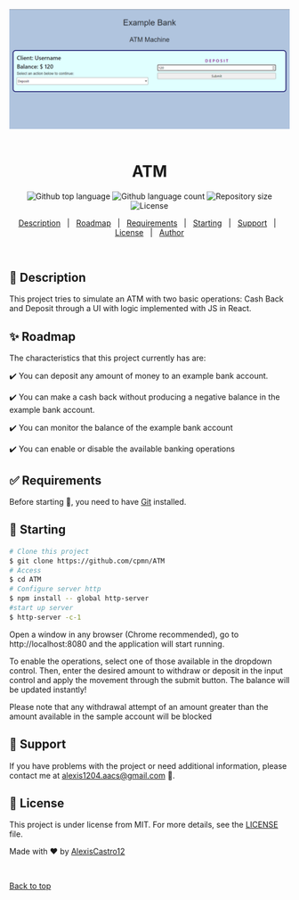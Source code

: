 <div align="center" id="top"> 
  <img src="ATM.png" alt="ATM" />
  &#xa0;
</div>

<h1 align="center">ATM</h1>

<p align="center">
  <img alt="Github top language" src="https://img.shields.io/github/languages/top/AlexisCastro12/ATM?color=56BEB8">

  <img alt="Github language count" src="https://img.shields.io/github/languages/count/AlexisCastro12/ATM?color=56BEB8">

  <img alt="Repository size" src="https://img.shields.io/github/repo-size/AlexisCastro12/ATM?color=56BEB8">

  <img alt="License" src="https://img.shields.io/github/license/AlexisCastro12/ATM?color=56BEB8">
</p>

<p align="center">
  <a href="#dart-description">Description</a> &#xa0; | &#xa0; 
  <a href="#sparkles-roadmap">Roadmap</a> &#xa0; | &#xa0;
  <a href="#white_check_mark-requirements">Requirements</a> &#xa0; | &#xa0;
  <a href="#checkered_flag-starting">Starting</a> &#xa0; | &#xa0;
  <a href="#wrench-support">Support</a> &#xa0; | &#xa0;
  <a href="#memo-license">License</a> &#xa0; | &#xa0;
  <a href="https://github.com/AlexisCastro12" target="_blank">Author</a>
</p>

<br>

## :dart: Description

This project tries to simulate an ATM with two basic operations: Cash Back and Deposit through a UI with logic implemented with JS in React.

## :sparkles: Roadmap

The characteristics that this project currently has are:

:heavy_check_mark: You can deposit any amount of money to an example bank account.

:heavy_check_mark: You can make a cash back without producing a negative balance in the example bank account.

:heavy_check_mark: You can monitor the balance of the example bank account

:heavy_check_mark: You can enable or disable the available banking operations

## :white_check_mark: Requirements

Before starting :checkered_flag:, you need to have [Git](https://git-scm.com) installed.

## :checkered_flag: Starting

```bash
# Clone this project
$ git clone https://github.com/cpmn/ATM
# Access 
$ cd ATM
# Configure server http
$ npm install -- global http-server
#start up server
$ http-server -c-1
```

Open a window in any browser (Chrome recommended), go to http://localhost:8080 and the application will start running.

To enable the operations, select one of those available in the dropdown control. Then, enter the desired amount to withdraw or deposit in the input control and apply the movement through the submit button. The balance will be updated instantly!

Please note that any withdrawal attempt of an amount greater than the amount available in the sample account will be blocked

## :wrench: Support

If you have problems with the project or need additional information, please contact me at <alexis1204.aacs@gmail.com> :e-mail:.

## :memo: License

This project is under license from MIT. For more details, see the [LICENSE](LICENSE) file.

Made with :heart: by <a href="https://github.com/AlexisCastro12" target="_blank">AlexisCastro12</a>

&#xa0;

<a href="#top">Back to top</a>
